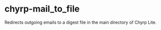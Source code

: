 chyrp-mail_to_file
==================

Redirects outgoing emails to a digest file in the main directory of Chyrp Lite.
